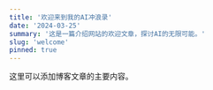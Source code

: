 ```yaml
---
title: '欢迎来到我的AI冲浪录'
date: '2024-03-25'
summary: '这是一篇介绍网站的欢迎文章，探讨AI的无限可能。'
slug: 'welcome'
pinned: true
---
```


这里可以添加博客文章的主要内容。 